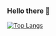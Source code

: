### Hello there 👋

[![Top Langs](https://github-readme-stats.vercel.app/api/top-langs/?username=pradiptakp&layout=compact&theme=react)](https://github.com/anuraghazra/github-readme-stats)
